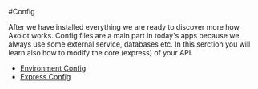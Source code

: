 #Config

After we have installed everything we are ready to discover more how Axolot works. Config files are a main part in today's apps because we always use some external service, databases etc. In this serction you will learn also how to modify the core (express) of your API.

* [Environment Config](./docs/environemt.md)
* [Express Config](./docs/express.md)